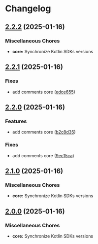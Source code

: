 # Changelog

## [2.2.2](https://github.com/1abhishekpandey/abhishek-kotlin/compare/v2.2.1...v2.2.2) (2025-01-16)

### Miscellaneous Chores

* **core:** Synchronize Kotlin SDKs versions


## [2.2.1](https://github.com/1abhishekpandey/abhishek-kotlin/compare/v2.2.0...v2.2.1) (2025-01-16)

### Fixes

* add comments core ([edce655](https://github.com/1abhishekpandey/abhishek-kotlin/commit/edce655))


## [2.2.0](https://github.com/1abhishekpandey/abhishek-kotlin/compare/v2.1.0...v2.2.0) (2025-01-16)

### Features

* add comments core ([b2c8d35](https://github.com/1abhishekpandey/abhishek-kotlin/commit/b2c8d35))

### Fixes

* add comments core ([9ec15ca](https://github.com/1abhishekpandey/abhishek-kotlin/commit/9ec15ca))


## [2.1.0](https://github.com/1abhishekpandey/abhishek-kotlin/compare/v2.0.0...v2.1.0) (2025-01-16)

### Miscellaneous Chores

* **core:** Synchronize Kotlin SDKs versions


## [2.0.0](https://github.com/1abhishekpandey/abhishek-kotlin/compare/v1.0.0...v2.0.0) (2025-01-16)

### Miscellaneous Chores

* **core:** Synchronize Kotlin SDKs versions

